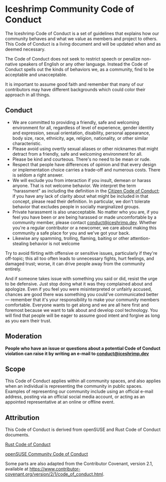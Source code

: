 
# Iceshrimp Community Code of Conduct

The Iceshrimp Code of Conduct is a set of guidelines that explains how our community behaves and what we value as members and project to others. This Code of Conduct is a living document and will be updated when and as deemed necessary.

The Code of Conduct does not seek to restrict speech or penalize non-native speakers of English or any other language. Instead the Code of Conduct spells out the kinds of behaviors we, as a community, find to be acceptable and unacceptable.

It is important to assume good faith and remember that many of our contributors may have different backgrounds which could color their approach in all things.

## Conduct

- We are committed to providing a friendly, safe and welcoming environment for all, regardless of level of experience, gender identity and expression, sexual orientation, disability, personal appearance, body size, race, ethnicity, age, religion, nationality, or other similar characteristic.
- Please avoid using overtly sexual aliases or other nicknames that might detract from a friendly, safe and welcoming environment for all.
- Please be kind and courteous. There's no need to be mean or rude.
- Respect that people have differences of opinion and that every design or implementation choice carries a trade-off and numerous costs. There is seldom a right answer.
- We will exclude you from interaction if you insult, demean or harass anyone. That is not welcome behavior. We interpret the term “harassment” as including the definition in the [Citizen Code of Conduct](https://github.com/stumpsyn/policies/blob/master/citizen_code_of_conduct.md#4-unacceptable-behavior); if you have any lack of clarity about what might be included in that concept, please read their definition. In particular, we don't tolerate behavior that excludes people in socially marginalized groups.
- Private harassment is also unacceptable. No matter who you are, if you feel you have been or are being harassed or made uncomfortable by a community member, please contact conduct@iceshrimp.dev. Whether you're a regular contributor or a newcomer, we care about making this community a safe place for you and we've got your back.
- Likewise any spamming, trolling, flaming, baiting or other attention-stealing behavior is not welcome

Try to avoid flirting with offensive or sensitive issues, particularly if they're off-topic; this all too often leads to unnecessary fights, hurt feelings, and damaged trust; worse, it can drive people away from the community entirely.

And if someone takes issue with something you said or did, resist the urge to be defensive. Just stop doing what it was they complained about and apologize. Even if you feel you were misinterpreted or unfairly accused, chances are good there was something you could've communicated better — remember that it's your responsibility to make your community members comfortable. Everyone wants to get along and we are all here first and foremost because we want to talk about and develop cool technology. You will find that people will be eager to assume good intent and forgive as long as you earn their trust.

## Moderation

**People who have an issue or questions about a potential Code of Conduct violation can raise it by writing an e-mail to [conduct@iceshrimp.dev](mailto:conduct@iceshrimp.dev)**

## Scope

This Code of Conduct applies within all community spaces, and also applies when an individual is representing the community in public spaces. Examples of representing our community include using an official e-mail address, posting via an official social media account, or acting as an appointed representative at an online or offline event.

## Attribution

This Code of Conduct is derived from openSUSE and Rust Code of Conduct documents.

[Rust Code of Conduct](https://www.rust-lang.org/policies/code-of-conduct)

[openSUSE Community Code of Conduct](https://code.opensuse.org/project/coc/blob/main/f/Code-of-Conduct.md)

Some parts are also adapted from the Contributor Covenant, version 2.1, available at https://www.contributor-covenant.org/version/2/1/code_of_conduct.html.

